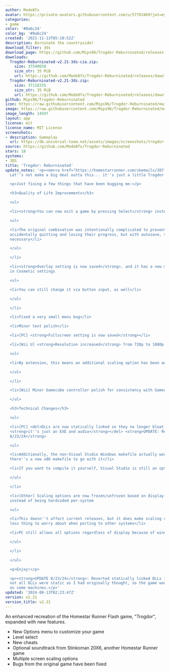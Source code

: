 ```yaml
---
author: Mode8fx
avatar: https://private-avatars.githubusercontent.com/u/57763469?jwt=eyJhbGciOiJIUzI1NiIsInR5cCI6IkpXVCJ9.eyJpc3MiOiJnaXRodWIuY29tIiwiYXVkIjoicmF3LmdpdGh1YnVzZXJjb250ZW50LmNvbSIsImtleSI6ImtleTEiLCJleHAiOjE3MzQ2MTE1ODAsIm5iZiI6MTczNDYxMDM4MCwicGF0aCI6Ii91LzU3NzYzNDY5In0.Y1q9QNTbmmF_l2aZGNsr0NzXBHJREvMsvizZsvbFibY&v=4
categories:
- game
color: '#0a6c24'
color_bg: '#0a6c24'
created: '2021-11-13T05:10:52Z'
description: Burninate the countryside!
download_filter: 3ds
download_page: https://github.com/Mips96/Trogdor-Reburninated/releases
downloads:
  Trogdor-Reburninated-v2.21-3ds-cia.zip:
    size: 37540658
    size_str: 35 MiB
    url: https://github.com/Mode8fx/Trogdor-Reburninated/releases/download/v2.21/Trogdor-Reburninated-v2.21-3ds-cia.zip
  Trogdor-Reburninated-v2.21-3ds.zip:
    size: 37118335
    size_str: 35 MiB
    url: https://github.com/Mode8fx/Trogdor-Reburninated/releases/download/v2.21/Trogdor-Reburninated-v2.21-3ds.zip
github: Mips96/Trogdor-Reburninated
icon: https://raw.githubusercontent.com/Mips96/Trogdor-Reburninated/main/Trogdor-Reburninated/release-resources/logo_icon_android_48.png
image: https://raw.githubusercontent.com/Mips96/Trogdor-Reburninated/main/Trogdor-Reburninated/release-resources/background_psp.png
image_length: 14597
layout: app
license: mit
license_name: MIT License
screenshots:
- description: Gameplay
  url: https://db.universal-team.net/assets/images/screenshots/trogdor-reburninated/gameplay.png
source: https://github.com/Mode8fx/Trogdor-Reburninated
stars: 18
systems:
- 3DS
title: 'Trogdor: Reburninated'
update_notes: '<p><em><a href="https://homestarrunner.com/sbemails/207-too-cool" rel="nofollow">♪
  Let''s not make a big deal outta this... it''s just a little Trogdor update ♪</a></em></p>

  <p>Just fixing a few things that have been bugging me:</p>

  <h3>Quality of Life Improvements</h3>

  <ul>

  <li><strong>You can now exit a game by pressing Select</strong> instead of A+Select

  <ul>

  <li>The original combination was intentionally complicated to prevent players from
  accidentally quitting and losing their progress, but with autosave, that''s no longer
  necessary</li>

  </ul>

  </li>

  <li><strong>Overlay setting is now saved</strong>, and it has a new menu option
  in Cosmetic settings

  <ul>

  <li>You can still change it via button input, as well</li>

  </ul>

  </li>

  <li>Fixed a very small menu bug</li>

  <li>Minor text polish</li>

  <li>[PC] <strong>Fullscreen setting is now saved</strong></li>

  <li>[Wii U] <strong>Resolution increased</strong> from 720p to 1080p

  <ul>

  <li>By extension, this means an additional scaling option has been added</li>

  </ul>

  </li>

  <li>[Wii] Minor Gamecube controller polish for consistency with Gamecube version</li>

  </ul>

  <h3>Technical Changes</h3>

  <ul>

  <li>[PC] <del>DLLs are now statically linked so they no longer bloat the game directory;
  <strong>it''s just an EXE and audio</strong></del> <strong>UPDATE: Reverted as of
  8/23/24</strong>

  <ul>

  <li>Additionally, the non-Visual Studio Windows makefile actually works now, and
  there''s a new x86 makefile to go with it</li>

  <li>If you want to compile it yourself, Visual Studio is still an option</li>

  </ul>

  </li>

  <li>[Other] Scaling options are now frozen/unfrozen based on display resolution
  instead of being hardcoded per-system

  <ul>

  <li>This doesn''t affect current releases, but it does make scaling options one
  less thing to worry about when porting to other systems</li>

  <li>PC still allows all options regardless of display because of windowed mode</li>

  </ul>

  </li>

  </ul>

  <p>Enjoy!</p>

  <p><strong>UPDATE 8/23/24</strong>: Reverted statically linked DLLs in Windows releases;
  not all DLLs were static as I had originally thought, so the game wouldn''t run
  on some machines.</p>'
updated: '2024-08-13T02:23:47Z'
version: v2.21
version_title: v2.21
---
```

An enhanced recreation of the Homestar Runner Flash game, "Trogdor", expanded with new features.
- New Options menu to customize your game
- Level select
- New cheats
- Optional soundtrack from Stinkoman 20X6, another Homestar Runner game
- Multiple screen scaling options
- Bugs from the original game have been fixed